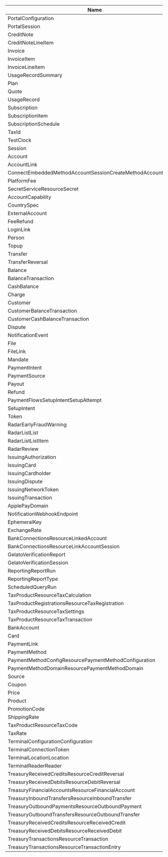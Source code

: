 | Name                                                          | Crate           |
|---------------------------------------------------------------|-----------------|
| PortalConfiguration                                           | stripe_billing  |
| PortalSession                                                 | stripe_billing  |
| CreditNote                                                    | stripe_billing  |
| CreditNoteLineItem                                            | stripe_billing  |
| Invoice                                                       | stripe_billing  |
| InvoiceItem                                                   | stripe_billing  |
| InvoiceLineItem                                               | stripe_billing  |
| UsageRecordSummary                                            | stripe_billing  |
| Plan                                                          | stripe_billing  |
| Quote                                                         | stripe_billing  |
| UsageRecord                                                   | stripe_billing  |
| Subscription                                                  | stripe_billing  |
| SubscriptionItem                                              | stripe_billing  |
| SubscriptionSchedule                                          | stripe_billing  |
| TaxId                                                         | stripe_billing  |
| TestClock                                                     | stripe_billing  |
| Session                                                       | stripe_checkout |
| Account                                                       | stripe_connect  |
| AccountLink                                                   | stripe_connect  |
| ConnectEmbeddedMethodAccountSessionCreateMethodAccountSession | stripe_connect  |
| PlatformFee                                                   | stripe_connect  |
| SecretServiceResourceSecret                                   | stripe_connect  |
| AccountCapability                                             | stripe_connect  |
| CountrySpec                                                   | stripe_connect  |
| ExternalAccount                                               | stripe_connect  |
| FeeRefund                                                     | stripe_connect  |
| LoginLink                                                     | stripe_connect  |
| Person                                                        | stripe_connect  |
| Topup                                                         | stripe_connect  |
| Transfer                                                      | stripe_connect  |
| TransferReversal                                              | stripe_connect  |
| Balance                                                       | stripe_core     |
| BalanceTransaction                                            | stripe_core     |
| CashBalance                                                   | stripe_core     |
| Charge                                                        | stripe_core     |
| Customer                                                      | stripe_core     |
| CustomerBalanceTransaction                                    | stripe_core     |
| CustomerCashBalanceTransaction                                | stripe_core     |
| Dispute                                                       | stripe_core     |
| NotificationEvent                                             | stripe_core     |
| File                                                          | stripe_core     |
| FileLink                                                      | stripe_core     |
| Mandate                                                       | stripe_core     |
| PaymentIntent                                                 | stripe_core     |
| PaymentSource                                                 | stripe_core     |
| Payout                                                        | stripe_core     |
| Refund                                                        | stripe_core     |
| PaymentFlowsSetupIntentSetupAttempt                           | stripe_core     |
| SetupIntent                                                   | stripe_core     |
| Token                                                         | stripe_core     |
| RadarEarlyFraudWarning                                        | stripe_fraud    |
| RadarListList                                                 | stripe_fraud    |
| RadarListListItem                                             | stripe_fraud    |
| RadarReview                                                   | stripe_fraud    |
| IssuingAuthorization                                          | stripe_issuing  |
| IssuingCard                                                   | stripe_issuing  |
| IssuingCardholder                                             | stripe_issuing  |
| IssuingDispute                                                | stripe_issuing  |
| IssuingNetworkToken                                           | stripe_issuing  |
| IssuingTransaction                                            | stripe_issuing  |
| ApplePayDomain                                                | stripe_misc     |
| NotificationWebhookEndpoint                                   | stripe_misc     |
| EphemeralKey                                                  | stripe_misc     |
| ExchangeRate                                                  | stripe_misc     |
| BankConnectionsResourceLinkedAccount                          | stripe_misc     |
| BankConnectionsResourceLinkAccountSession                     | stripe_misc     |
| GelatoVerificationReport                                      | stripe_misc     |
| GelatoVerificationSession                                     | stripe_misc     |
| ReportingReportRun                                            | stripe_misc     |
| ReportingReportType                                           | stripe_misc     |
| ScheduledQueryRun                                             | stripe_misc     |
| TaxProductResourceTaxCalculation                              | stripe_misc     |
| TaxProductRegistrationsResourceTaxRegistration                | stripe_misc     |
| TaxProductResourceTaxSettings                                 | stripe_misc     |
| TaxProductResourceTaxTransaction                              | stripe_misc     |
| BankAccount                                                   | stripe_payment  |
| Card                                                          | stripe_payment  |
| PaymentLink                                                   | stripe_payment  |
| PaymentMethod                                                 | stripe_payment  |
| PaymentMethodConfigResourcePaymentMethodConfiguration         | stripe_payment  |
| PaymentMethodDomainResourcePaymentMethodDomain                | stripe_payment  |
| Source                                                        | stripe_payment  |
| Coupon                                                        | stripe_product  |
| Price                                                         | stripe_product  |
| Product                                                       | stripe_product  |
| PromotionCode                                                 | stripe_product  |
| ShippingRate                                                  | stripe_product  |
| TaxProductResourceTaxCode                                     | stripe_product  |
| TaxRate                                                       | stripe_product  |
| TerminalConfigurationConfiguration                            | stripe_terminal |
| TerminalConnectionToken                                       | stripe_terminal |
| TerminalLocationLocation                                      | stripe_terminal |
| TerminalReaderReader                                          | stripe_terminal |
| TreasuryReceivedCreditsResourceCreditReversal                 | stripe_treasury |
| TreasuryReceivedDebitsResourceDebitReversal                   | stripe_treasury |
| TreasuryFinancialAccountsResourceFinancialAccount             | stripe_treasury |
| TreasuryInboundTransfersResourceInboundTransfer               | stripe_treasury |
| TreasuryOutboundPaymentsResourceOutboundPayment               | stripe_treasury |
| TreasuryOutboundTransfersResourceOutboundTransfer             | stripe_treasury |
| TreasuryReceivedCreditsResourceReceivedCredit                 | stripe_treasury |
| TreasuryReceivedDebitsResourceReceivedDebit                   | stripe_treasury |
| TreasuryTransactionsResourceTransaction                       | stripe_treasury |
| TreasuryTransactionsResourceTransactionEntry                  | stripe_treasury |